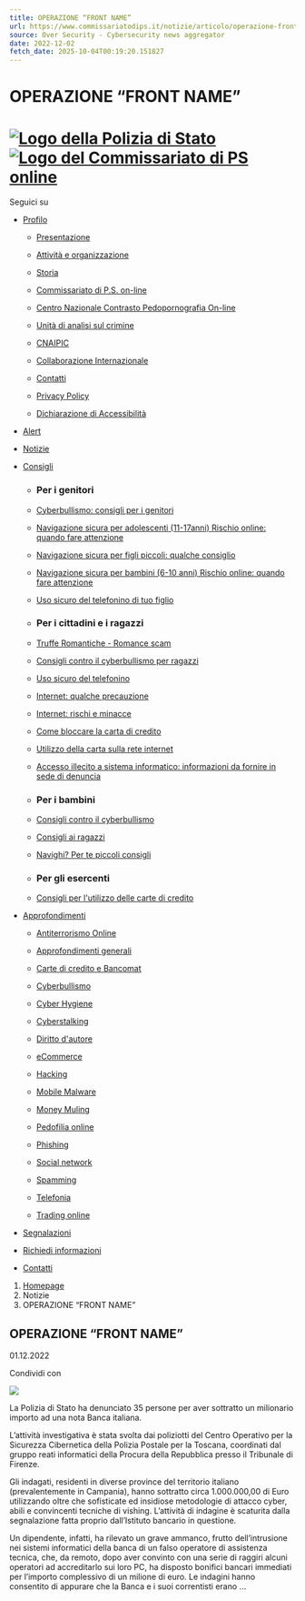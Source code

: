 ```yaml
---
title: OPERAZIONE “FRONT NAME”
url: https://www.commissariatodips.it/notizie/articolo/operazione-front-name/index.html
source: Over Security - Cybersecurity news aggregator
date: 2022-12-02
fetch_date: 2025-10-04T00:19:20.151827
---
```


# OPERAZIONE “FRONT NAME”

# [![Logo della Polizia di Stato](../../../images/logo_polizia.svg) ![Logo del Commissariato di PS online](../../../images/logo_commissariatodips.svg)](../../../index.html "Commissariato di PS online")

Seguici su

* [Profilo](../../../profilo/presentazione/index.html)

  + [Presentazione](../../../profilo/presentazione/index.html)

  + [Attività e organizzazione](../../../profilo/attivita-e-organizzazione/index.html)

  + [Storia](../../../profilo/storia/index.html)

  + [Commissariato di P.S. on-line](../../../profilo/commissariato-di-ps-on-line/index.html)

  + [Centro Nazionale Contrasto Pedopornografia On-line](../../../profilo/centro-nazionale-contrasto-pedopornografia-on-line/index.html)

  + [Unità di analisi sul crimine](../../../profilo/unita-di-analisi-sul-crimine/index.html)

  + [CNAIPIC](../../../profilo/cnaipic/index.html)

  + [Collaborazione Internazionale](../../../profilo/collaborazione-internazionale/index.html)

  + [Contatti](../../../profilo/contatti/index.html)

  + [Privacy Policy](../../../profilo/privacy-policy/index.html)

  + [Dichiarazione di Accessibilità](https://form.agid.gov.it/view/821585f2-af93-4983-b1b9-c14148342e8d)
* [Alert](../../arg/alert/index.html "Alert")
* [Notizie](../../index.html "Notizie")
* [Consigli](../../../consigli/index.html)

  + ### Per i genitori
  + [Cyberbullismo: consigli per i genitori](../../../consigli/per-i-genitori/cyberbullismo-consigli-per-i-genitori/index.html "Cyberbullismo: consigli per i genitori")
  + [Navigazione sicura per adolescenti (11-17anni) Rischio online: quando fare attenzione](../../../consigli/per-i-genitori/navigazione-sicura-per-adolescenti-11-17anni-rischio-online-quando-fare-attenzione/index.html "Navigazione sicura per adolescenti (11-17anni) Rischio online: quando fare attenzione")
  + [Navigazione sicura per figli piccoli: qualche consiglio](../../../consigli/per-i-genitori/navigazione-sicura-per-figli-piccoli-qualche-consiglio/index.html "Navigazione sicura per figli piccoli: qualche consiglio")
  + [Navigazione sicura per bambini (6-10 anni) Rischio online: quando fare attenzione](../../../consigli/per-i-genitori/navigazione-sicura-per-bambini-6-10-anni-rischio-online-quando-fare-attenzione/index.html "Navigazione sicura per bambini (6-10 anni) Rischio online: quando fare attenzione")
  + [Uso sicuro del telefonino di tuo figlio](../../../consigli/per-i-genitori/uso-sicuro-del-telefonino-di-tuo-figlio/index.html "Uso sicuro del telefonino di tuo figlio")

  + ### Per i cittadini e i ragazzi
  + [Truffe Romantiche - Romance scam](../../../consigli/per-i-cittadini-e-i-ragazzi/truffe-romantiche-romance-scam/index.html "Truffe Romantiche - Romance scam")
  + [Consigli contro il cyberbullismo per ragazzi](../../../consigli/per-i-cittadini-e-i-ragazzi/consigli-contro-il-cyberbullismo-per-ragazzi/index.html "Consigli contro il cyberbullismo per ragazzi")
  + [Uso sicuro del telefonino](../../../consigli/per-i-cittadini-e-i-ragazzi/uso-sicuro-del-telefonino/index.html "Uso sicuro del telefonino")
  + [Internet: qualche precauzione](../../../consigli/per-i-cittadini-e-i-ragazzi/internet-qualche-precauzione/index.html "Internet: qualche precauzione")
  + [Internet: rischi e minacce](../../../consigli/per-i-cittadini-e-i-ragazzi/internet-rischi-e-minacce/index.html "Internet: rischi e minacce")
  + [Come bloccare la carta di credito](../../../consigli/per-i-cittadini-e-i-ragazzi/come-bloccare-la-carta-di-credito/index.html "Come bloccare la carta di credito")
  + [Utilizzo della carta sulla rete internet](../../../consigli/per-i-cittadini-e-i-ragazzi/utilizzo-della-carta-sulla-rete-internet/index.html "Utilizzo della carta sulla rete internet")
  + [Accesso illecito a sistema informatico: informazioni da fornire in sede di denuncia](../../../consigli/per-i-cittadini-e-i-ragazzi/accesso-illecito-a-sistema-informatico-informazioni-da-fornire-in-sede-di-denuncia/index.html "Accesso illecito a sistema informatico: informazioni da fornire in sede di denuncia")

  + ### Per i bambini
  + [Consigli contro il cyberbullismo](../../../consigli/per-i-bambini/consigli-contro-il-cyberbullismo/index.html "Consigli contro il cyberbullismo")
  + [Consigli ai ragazzi](../../../consigli/per-i-bambini/consigli-ai-ragazzi/index.html "Consigli ai ragazzi")
  + [Navighi? Per te piccoli consigli](../../../consigli/per-i-bambini/navighi-per-te-piccoli-consigli/index.html "Navighi? Per te piccoli consigli")

  + ### Per gli esercenti
  + [Consigli per l'utilizzo delle carte di credito](../../../consigli/per-gli-esercenti/consigli-per-lutilizzo-delle-carte-di-credito/index.html "Consigli per l'utilizzo delle carte di credito")
* [Approfondimenti](../../../approfondimenti/index.html)

  + [Antiterrorismo Online](../../../approfondimenti/antiterrorismo-online/che-cosa-si-intende-per-terrorismo-online/index.html)

  + [Approfondimenti generali](../../../approfondimenti/approfondimenti-generali/la-denuncia-di-privati/index.html)

  + [Carte di credito e Bancomat](../../../approfondimenti/carte-di-credito-e-bancomat/pericoli-e-precauzioni/index.html)

  + [Cyberbullismo](../../../approfondimenti/cyberbullismo/che-cose-il-cyberbullismo/index.html)

  + [Cyber Hygiene](../../../approfondimenti/cyber-hygiene/come-proteggere-gli-account-social-e-di-messaggistica-istantanea-dai-furti/index.html)

  + [Cyberstalking](../../../approfondimenti/cyberstalking/cyber-stalking/index.html)

  + [Diritto d'autore](../../../approfondimenti/diritto-dautore/il-file-sharing-servizi-peer-to-peer/index.html)

  + [eCommerce](../../../approfondimenti/ecommerce/e-commerce-che-cose/index.html)

  + [Hacking](../../../approfondimenti/hacking/chi-e-lhacker/index.html)

  + [Mobile Malware](../../../approfondimenti/mobile-malware/solo-un-gioco/index.html)

  + [Money Muling](../../../approfondimenti/money-muling/che-cose/index.html)

  + [Pedofilia online](../../../approfondimenti/pedofilia-online/pedofilia-on-line-che-cose/index.html)

  + [Phishing](../../../approfondimenti/phishing/phishing-che-cose/index.html)

  + [Social network](../../../approfondimenti/social-network/il-fenomeno-dei-social-network/index.html)

  + [Spamming](../../../approfondimenti/spamming/spamming-che-cose/index.html)

  + [Telefonia](../../../approfondimenti/telefonia/la-procedura-di-definizione-delle-controversie/index.html)

  + [Trading online](../../../approfondimenti/trading-online/index.html)
* [Segnalazioni](../../../segnalazioni/index.html "Segnalazioni")
* [Richiedi informazioni](../../../special/richiedi-informazioni/index.html "Richiedi informazioni")
* [Contatti](../../../profilo/contatti/index.html "Contatti")

1. [Homepage](../../../index.html "Homepage")
2. Notizie
3. OPERAZIONE “FRONT NAME”

## OPERAZIONE “FRONT NAME”

01.12.2022

Condividi con

![](../../../images/IMG-20221130-WA0058.jpg)

La Polizia di Stato ha denunciato 35 persone per aver sottratto un milionario importo ad una nota Banca italiana.

L’attività investigativa è stata svolta dai poliziotti del Centro Operativo per la Sicurezza Cibernetica della Polizia Postale per la Toscana, coordinati dal gruppo reati informatici della Procura della Repubblica presso il Tribunale di Firenze.

Gli indagati, residenti in diverse province del territorio italiano (prevalentemente in Campania), hanno sottratto circa 1.000.000,00 di Euro utilizzando oltre che sofisticate ed insidiose metodologie di attacco cyber, abili e convincenti tecniche di vishing. L’attività di indagine è scaturita dalla segnalazione fatta proprio dall’Istituto bancario in questione.

Un dipendente, infatti, ha rilevato un grave ammanco, frutto dell’intrusione nei sistemi informatici della banca di un falso operatore di assistenza tecnica, che, da remoto, dopo aver convinto con una serie di raggiri alcuni operatori ad accreditarlo sui loro PC, ha disposto bonifici bancari immediati per l’importo complessivo di un milione di euro. Le indagini hanno consentito di appurare che la Banca e i suoi correntisti erano ...